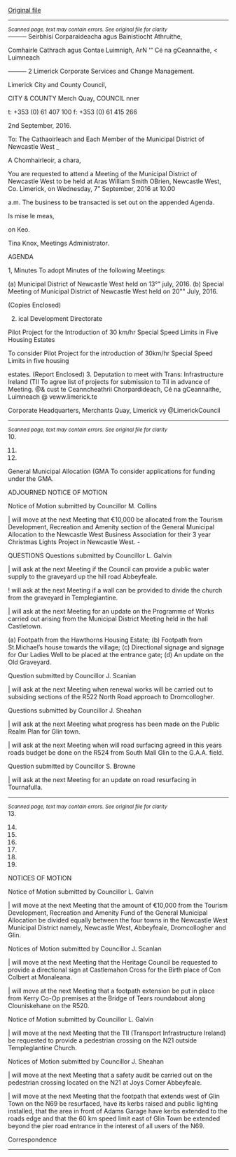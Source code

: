[Original file](https://beta.limerick.ie/sites/default/files/media/documents/2017-04/agenda_-_municipal_district_of_newcastle_west_-7th_september_2016.pdf)

---
*<small>Scanned page, text may contain errors. See original file for clarity</small>*  
_—_—_—_ Seirbhisi Corparaideacha agus Bainistiocht Athruithe,

Comhairle Cathrach agus Contae Luimnigh,
ArN ‘“ Cé na gCeannaithe,
< Luimneach

——— 2
Limerick Corporate Services and Change Management.

Limerick City and County Council,

CITY & COUNTY
Merch Quay,
COUNCIL nner

t: +353 (0) 61 407 100
f: +353 (0) 61 415 266

2nd September, 2016.

To: The Cathaoirleach and Each Member of the Municipal District of Newcastle West _

A Chomhairleoir, a chara,

You are requested to attend a Meeting of the Municipal District of Newcastle West to be held at Aras
William Smith OBrien, Newcastle West, Co. Limerick, on Wednesday, 7” September, 2016 at 10.00

a.m. The business to be transacted is set out on the appended Agenda.

Is mise le meas,

on Keo.

Tina Knox,
Meetings Administrator.

AGENDA

1, Minutes
To adopt Minutes of the following Meetings:

(a) Municipal District of Newcastle West held on 13°" july, 2016.
(b) Special Meeting of Municipal District of Newcastle West held on 20"" July, 2016.

(Copies Enclosed)

2. ical Development Directorate

Pilot Project for the Introduction of 30 km/hr Special Speed Limits in Five Housing Estates

To consider Pilot Project for the introduction of 30km/hr Special Speed Limits in five housing

estates.
(Report Enclosed)
3. Deputation to meet with Trans: Infrastructure Ireland (TII
To agree list of projects for submission to Til in advance of Meeting.
@& cust te
Ceanncheathrii Chorpardideach, Cé na gCeannaithe, Luimneach @ veww.limerick.te

Corporate Headquarters, Merchants Quay, Limerick vy @LimerickCouncil


---
*<small>Scanned page, text may contain errors. See original file for clarity</small>*  
10.

11.

12.

General Municipal Allocation (GMA
To consider applications for funding under the GMA.

ADJOURNED NOTICE OF MOTION

Notice of Motion submitted by Councillor M. Collins

| will move at the next Meeting that €10,000 be allocated from the Tourism Development,
Recreation and Amenity section of the General Municipal Allocation to the Newcastle West
Business Association for their 3 year Christmas Lights Project in Newcastle West. -

QUESTIONS
Questions submitted by Councillor L. Galvin

| will ask at the next Meeting if the Council can provide a public water supply to the graveyard
up the hill road Abbeyfeale.

! will ask at the next Meeting if a wall can be provided to divide the church from the
graveyard in Templegiantine.

| will ask at the next Meeting for an update on the Programme of Works carried out arising
from the Municipal District Meeting held in the hall Castletown.

(a) Footpath from the Hawthorns Housing Estate; (b) Footpath from St.Michael’s house towards
the village; (c) Directional signage and signage for Our Ladies Well to be placed at the entrance gate;
(d) An update on the Old Graveyard.

Question submitted by Councillor J. Scanian

| will ask at the next Meeting when renewal works will be carried out to subsiding sections of
the R522 North Road approach to Dromcollogher.

Questions submitted by Councillor J. Sheahan

| will ask at the next Meeting what progress has been made on the Public Realm Plan for Glin
town.

| will ask at the next Meeting when will road surfacing agreed in this years roads budget be
done on the R524 from South Mall Glin to the G.A.A. field.

Question submitted by Councillor S. Browne

| will ask at the next Meeting for an update on road resurfacing in Tournafulla.


---
*<small>Scanned page, text may contain errors. See original file for clarity</small>*  
13.

14.

15.

16.

17.

18.

19.

NOTICES OF MOTION

Notice of Motion submitted by Councillor L. Galvin

| will move at the next Meeting that the amount of €10,000 from the Tourism Development,
Recreation and Amenity Fund of the General Municipal Allocation be divided equally
between the four towns in the Newcastle West Municipal District namely, Newcastle West,
Abbeyfeale, Dromcollogher and Glin.

Notices of Motion submitted by Councillor J. Scanlan

| will move at the next Meeting that the Heritage Council be requested to provide a
directional sign at Castlemahon Cross for the Birth place of Con Colbert at Monaleana.

| will move at the next Meeting that a footpath extension be put in place from Kerry Co-Op
premises at the Bridge of Tears roundabout along Clouniskehane on the R520.

Notice of Motion submitted by Councillor L. Galvin

| will move at the next Meeting that the TII (Transport Infrastructure Ireland) be requested to
provide a pedestrian crossing on the N21 outside Templeglantine Church.

Notices of Motion submitted by Councillor J. Sheahan

| will move at the next Meeting that a safety audit be carried out on the pedestrian crossing
located on the N21 at Joys Corner Abbeyfeale.

| will move at the next Meeting that the footpath that extends west of Glin Town on the N69
be resurfaced, have its kerbs raised and public lighting installed, that the area in front of
Adams Garage have kerbs extended to the roads edge and that the 60 km speed limit east of
Glin Town be extended beyond the pier road entrance in the interest of all users of the N69.

Correspondence


---
